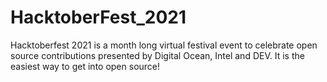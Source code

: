# HacktoberFest_2021
Hacktoberfest 2021 is a month long virtual festival event to celebrate open source contributions presented by Digital Ocean, Intel and DEV. It is the easiest way to get into open source!

